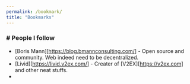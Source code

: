 ```yaml
---
permalink: /bookmark/
title: "Bookmarks"
---
```


### # People I follow #

* [Boris Mann][https://blog.bmannconsulting.com/] - Open source and community. Web indeed need to be decentralized.
* [Livid][https://livid.v2ex.com/] - Creater of [V2EX][https://v2ex.com] and other neat stuffs.
*

